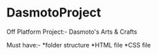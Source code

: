 # DasmotoProject

Off Platform Project:- Dasmoto's Arts & Crafts

Must have:-
*folder structure
*HTML file
*CSS file
